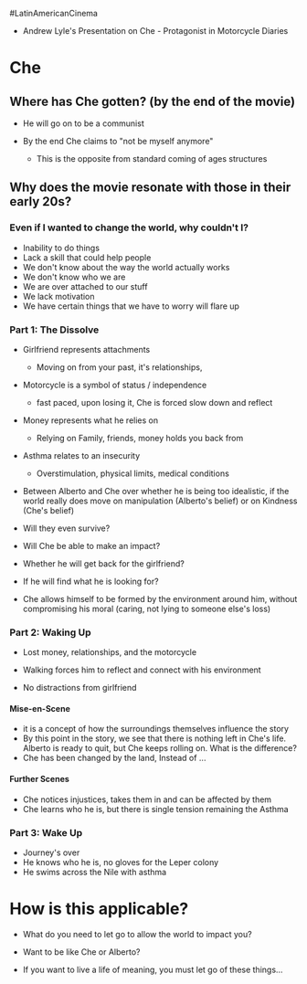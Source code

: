 #LatinAmericanCinema
- Andrew Lyle's Presentation on Che - Protagonist in Motorcycle Diaries 

# Che

## Where has Che gotten? (by the end of the movie)
- He will go on to be a communist 

- By the end Che claims to "not be myself anymore"
	- This is the opposite from standard coming of ages structures

## Why does the movie resonate with those in their early 20s?

### Even if I wanted to change the world, why couldn't I?
- Inability to do things
- Lack a skill that could help people
- We don't know about the way the world actually works
- We don't know who we are
- We are over attached to our stuff 
- We lack motivation
- We have certain things that we have to worry will flare up

### Part 1: The Dissolve
- Girlfriend represents attachments
	- Moving on from your past, it's relationships,
- Motorcycle is a symbol of status / independence
	- fast paced, upon losing it, Che is forced slow down and reflect 
- Money represents what he relies on
	- Relying on Family, friends, money holds you back from 
- Asthma relates to an insecurity 
	- Overstimulation, physical limits, medical conditions

- Between Alberto and Che over whether he is being too idealistic, if the world really does move on manipulation (Alberto's belief) or on Kindness (Che's belief)
- Will they even survive?
- Will Che be able to make an impact?
- Whether he will get back for the girlfriend?
- If he will find what he is looking for?

- Che allows himself to be formed by the environment around him, without compromising his moral (caring, not lying to someone else's loss)

### Part 2: Waking Up
- Lost money, relationships, and the motorcycle

- Walking forces him to reflect and connect with his environment
- No distractions from girlfriend

#### Mise-en-Scene
- it is a concept of how the surroundings themselves influence the story
- By this point in the story, we see that there is nothing left in Che's life. Alberto is ready to quit, but Che keeps rolling on. What is the difference?
- Che has been changed by the land, Instead of ...

#### Further Scenes
- Che notices injustices, takes them in and can be affected by them
- Che learns who he is, but there is single tension remaining the Asthma

### Part 3: Wake Up
- Journey's over
- He knows who he is, no gloves for the Leper colony
- He swims across the Nile with asthma


# How is this applicable?
- What do you need to let go to allow the world to impact you?
- Want to be like Che or Alberto?

- If you want to live a life of meaning, you must let go of these things...


